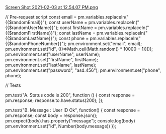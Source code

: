 [Screen Shot 2021-02-03 at 12.54.07 PM.png](https://trello-attachments.s3.amazonaws.com/6012ec6cd7a49a3ff40475f0/6012ec6dd7a49a3ff4047738/2a6c923ad5227c5ce89c657440e07081/Screen_Shot_2021-02-03_at_12.54.07_PM.png) 

// Pre-request script
const email = pm.variables.replaceIn("{{$randomEmail}}");
const userName = pm.variables.replaceIn("{{$randomUserName}}");
const firstName = pm.variables.replaceIn("{{$randomFirstName}}");
const lastName = pm.variables.replaceIn("{{$randomLastName}}");
const phone = pm.variables.replaceIn("{{$randomPhoneNumber}}");
pm.environment.set("email", email);
pm.environment.set("id", (()=>Math.ceil(Math.random() * 10000 + 1))());
pm.environment.set("userName", userName);
pm.environment.set("firstName", firstName);
pm.environment.set("lastName", lastName);
pm.environment.set("password", "asd.456");
pm.environment.set("phone", phone);

// Tests

pm.test("A. Status code is 200", function () {
    const response = pm.response;
    response.to.have.status(200);
});

pm.test("B. Message : User ID Ok", function() {
    const response = pm.response;
    const body = response.json();
    pm.expect(body).has.property("message");
    console.log(body)
    pm.environment.set("id", Number(body.message))
});
